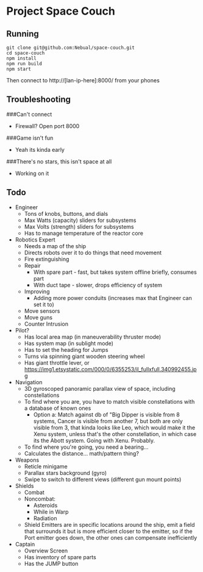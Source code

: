 # Project Space Couch

## Running

```
git clone git@github.com:Nebual/space-couch.git
cd space-couch
npm install
npm run build
npm start
```
Then connect to http://[lan-ip-here]:8000/ from your phones

## Troubleshooting

###Can't connect
* Firewall? Open port 8000

###Game isn't fun
* Yeah its kinda early

###There's no stars, this isn't space at all
* Working on it

## Todo
* Engineer
  * Tons of knobs, buttons, and dials
  * Max Watts (capacity) sliders for subsystems
  * Max Volts (strength) sliders for subsystems
  * Has to manage temperature of the reactor core
* Robotics Expert
  * Needs a map of the ship
  * Directs robots over it to do things that need movement
  * Fire extinguishing
  * Repair
    * With spare part - fast, but takes system offline briefly, consumes part
    * With duct tape - slower, drops efficiency of system
  * Improving
    * Adding more power conduits (increases max that Engineer can set it to)
  * Move sensors
  * Move guns
  * Counter Intrusion
* Pilot?
  * Has local area map (in maneuverability thruster mode)
  * Has system map (in sublight mode)
  * Has to set the heading for Jumps
  * Turns via spinning giant wooden steering wheel
  * Has giant throttle lever, or https://img1.etsystatic.com/000/0/6355253/il_fullxfull.340992455.jpg
* Navigation
  * 3D gyroscoped panoramic parallax view of space, including constellations
  * To find where you are, you have to match visible constellations 
  with a database of known ones
    * Option a: Match against db of "Big Dipper is visible from 8 systems, 
    Cancer is visible from another 7, but both are only visible from 3, 
    that kinda looks like Leo, which would make it the Xenu system, unless
    that's the other constellation, in which case its the Abott system.
    Going with Xenu. Probably.
  * To find where you're going, you need a bearing...
  * Calculates the distance... math/pattern thing?
* Weapons
  * Reticle minigame
  * Parallax stars background (gyro)
  * Swipe to switch to different views (different gun mount points)
* Shields
  * Combat
  * Noncombat:
    * Asteroids
    * While in Warp
    * Radiation
  * Shield Emitters are in specific locations around the ship,
  emit a field that surrounds it but is more efficient closer to the emitter,
  so if the Port emitter goes down, the other ones can compensate inefficiently
* Captain
  * Overview Screen
  * Has inventory of spare parts
  * Has the JUMP button

